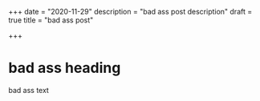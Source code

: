 +++
date = "2020-11-29"
description = "bad ass post description"
draft = true
title = "bad ass post"

+++
# bad ass heading

bad ass text